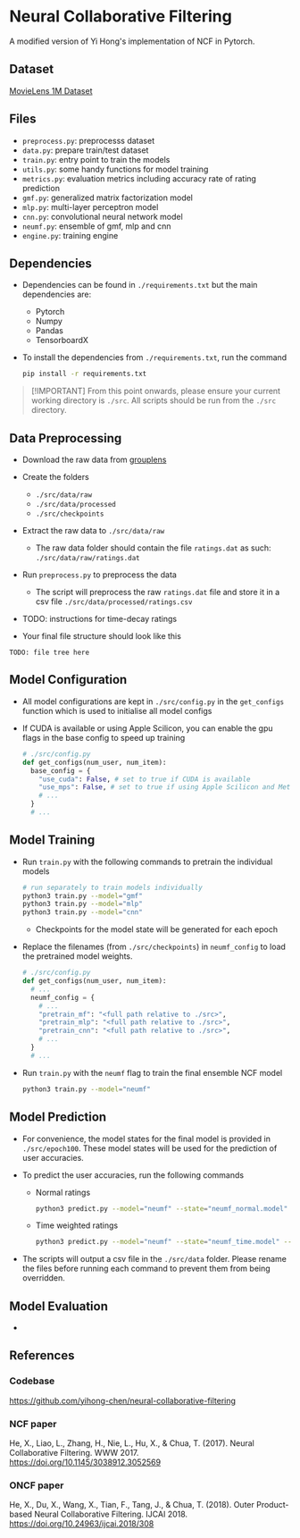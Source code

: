 # Neural Collaborative Filtering

A modified version of Yi Hong's implementation of NCF in Pytorch.

## Dataset

[MovieLens 1M Dataset](https://grouplens.org/datasets/movielens/1m/)

## Files

- `preprocess.py`: preprocesss dataset
- `data.py`: prepare train/test dataset
- `train.py`: entry point to train the models
- `utils.py`: some handy functions for model training
- `metrics.py`: evaluation metrics including accuracy rate of rating prediction
- `gmf.py`: generalized matrix factorization model
- `mlp.py`: multi-layer perceptron model
- `cnn.py`: convolutional neural network model
- `neumf.py`: ensemble of gmf, mlp and cnn
- `engine.py`: training engine

## Dependencies

- Dependencies can be found in `./requirements.txt` but the main dependencies are:

  - Pytorch
  - Numpy
  - Pandas
  - TensorboardX

- To install the dependencies from `./requirements.txt`, run the command

  ```bash
  pip install -r requirements.txt
  ```

> \[!IMPORTANT\]
> From this point onwards, please ensure your current working directory is `./src`.
> All scripts should be run from the `./src` directory.

## Data Preprocessing

- Download the raw data from [grouplens](https://grouplens.org/datasets/movielens/1m/)

- Create the folders

  - `./src/data/raw`
  - `./src/data/processed`
  - `./src/checkpoints`

- Extract the raw data to `./src/data/raw`

  - The raw data folder should contain the file `ratings.dat` as such: `./src/data/raw/ratings.dat`

- Run `preprocess.py` to preprocess the data

  - The script will preprocess the raw `ratings.dat` file and store it in a csv file `./src/data/processed/ratings.csv`

- TODO: instructions for time-decay ratings

- Your final file structure should look like this

```
TODO: file tree here
```

## Model Configuration

- All model configurations are kept in `./src/config.py` in the `get_configs` function which is used to initialise all model configs

- If CUDA is available or using Apple Scilicon, you can enable the gpu flags in the base config to speed up training

  ```python
  # ./src/config.py
  def get_configs(num_user, num_item):
    base_config = {
      "use_cuda": False, # set to true if CUDA is available
      "use_mps": False, # set to true if using Apple Scilicon and Metal API is available
      # ...
    }
    # ...
  ```

## Model Training

- Run `train.py` with the following commands to pretrain the individual models

  ```bash
  # run separately to train models individually
  python3 train.py --model="gmf"
  python3 train.py --model="mlp"
  python3 train.py --model="cnn"
  ```

  - Checkpoints for the model state will be generated for each epoch

- Replace the filenames (from `./src/checkpoints`) in `neumf_config` to load the pretrained model weights.

  ```python
  # ./src/config.py
  def get_configs(num_user, num_item):
    # ...
    neumf_config = {
      # ...
      "pretrain_mf": "<full path relative to ./src>",
      "pretrain_mlp": "<full path relative to ./src>",
      "pretrain_cnn": "<full path relative to ./src>",
      # ...
    }
    # ...
  ```

- Run `train.py` with the `neumf` flag to train the final ensemble NCF model

  ```bash
  python3 train.py --model="neumf"
  ```

## Model Prediction

- For convenience, the model states for the final model is provided in `./src/epoch100`.
  These model states will be used for the prediction of user accuracies.

- To predict the user accuracies, run the following commands

  - Normal ratings

    ```bash
    python3 predict.py --model="neumf" --state="neumf_normal.model" --data="ratings.csv"
    ```

  - Time weighted ratings

    ```bash
    python3 predict.py --model="neumf" --state="neumf_time.model" --data="time.csv"
    ```

- The scripts will output a csv file in the `./src/data` folder.
  Please rename the files before running each command to prevent them from being overridden.

## Model Evaluation

-

## References

### Codebase

https://github.com/yihong-chen/neural-collaborative-filtering

### NCF paper

He, X., Liao, L., Zhang, H., Nie, L., Hu, X., & Chua, T. (2017). Neural Collaborative Filtering. WWW 2017. https://doi.org/10.1145/3038912.3052569

### ONCF paper

He, X., Du, X., Wang, X., Tian, F., Tang, J., & Chua, T. (2018). Outer Product-based Neural Collaborative Filtering. IJCAI 2018. https://doi.org/10.24963/ijcai.2018/308
